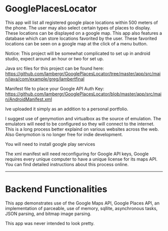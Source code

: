 # GooglePlacesLocator

This app will list all registered google place locations within 500 meters of the phone. The user may also select certain types of places to display. These locations can be displayed on a google map. This app also features a database which can store locations favorited by the user. These favorited locations can be seen on a google map at the click of a menu button. 

Notice: This project will be somewhat complicated to set up in android studio, expect around an hour or two for set up.

Java src files for this project can be found here: https://github.com/lambergr/GooglePlacesLocator/tree/master/app/src/main/java/com/example/greg/lambertfinal

Manifest file to place your Google API Auth Key:
https://github.com/lambergr/GooglePlacesLocator/blob/master/app/src/main/AndroidManifest.xml

Ive uploaded it simply as an addition to a personal portfolio.

I suggest use of genymotion and virtualbox as the source of emulation. The emulators will need to be configured so they will connect to the internet. This is a long process better explaind on various websites across the web. Also Genymotion is no longer free for indie development.

You will need to install google play services

The xml manifest will need reconfiguring for Google API keys, Google requires every unique computer to have a unique license for its maps API. You can find detailed instructions about this process online. 


----

# Backend Functionalities

This app demonstrates use of the Google Maps API, Google Places API, an implementation of parceable, use of memory, sqllite, asynchronous tasks, JSON parsing, and bitmap image parsing.

This app was never intended to look pretty.

